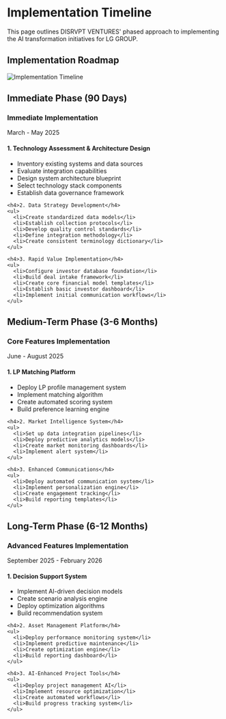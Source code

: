 # Implementation Timeline

This page outlines DISRVPT VENTURES' phased approach to implementing the AI transformation initiatives for LG GROUP.

## Implementation Roadmap

<div class="timeline-overview">
  <img src="/timeline-overview.svg" alt="Implementation Timeline" />
</div>

## Immediate Phase (90 Days)

<div class="timeline-phase">
  <div class="timeline-header">
    <h3>Immediate Implementation</h3>
    <div class="timeline-duration">March - May 2025</div>
  </div>
  
  <div class="timeline-content">
    <h4>1. Technology Assessment & Architecture Design</h4>
    <ul>
      <li>Inventory existing systems and data sources</li>
      <li>Evaluate integration capabilities</li>
      <li>Design system architecture blueprint</li>
      <li>Select technology stack components</li>
      <li>Establish data governance framework</li>
    </ul>
    
    <h4>2. Data Strategy Development</h4>
    <ul>
      <li>Create standardized data models</li>
      <li>Establish collection protocols</li>
      <li>Develop quality control standards</li>
      <li>Define integration methodology</li>
      <li>Create consistent terminology dictionary</li>
    </ul>
    
    <h4>3. Rapid Value Implementation</h4>
    <ul>
      <li>Configure investor database foundation</li>
      <li>Build deal intake framework</li>
      <li>Create core financial model templates</li>
      <li>Establish basic investor dashboard</li>
      <li>Implement initial communication workflows</li>
    </ul>
  </div>
</div>

## Medium-Term Phase (3-6 Months)

<div class="timeline-phase">
  <div class="timeline-header">
    <h3>Core Features Implementation</h3>
    <div class="timeline-duration">June - August 2025</div>
  </div>
  
  <div class="timeline-content">
    <h4>1. LP Matching Platform</h4>
    <ul>
      <li>Deploy LP profile management system</li>
      <li>Implement matching algorithm</li>
      <li>Create automated scoring system</li>
      <li>Build preference learning engine</li>
    </ul>
    
    <h4>2. Market Intelligence System</h4>
    <ul>
      <li>Set up data integration pipelines</li>
      <li>Deploy predictive analytics models</li>
      <li>Create market monitoring dashboards</li>
      <li>Implement alert system</li>
    </ul>
    
    <h4>3. Enhanced Communications</h4>
    <ul>
      <li>Deploy automated communication system</li>
      <li>Implement personalization engine</li>
      <li>Create engagement tracking</li>
      <li>Build reporting templates</li>
    </ul>
  </div>
</div>

## Long-Term Phase (6-12 Months)

<div class="timeline-phase">
  <div class="timeline-header">
    <h3>Advanced Features Implementation</h3>
    <div class="timeline-duration">September 2025 - February 2026</div>
  </div>
  
  <div class="timeline-content">
    <h4>1. Decision Support System</h4>
    <ul>
      <li>Implement AI-driven decision models</li>
      <li>Create scenario analysis engine</li>
      <li>Deploy optimization algorithms</li>
      <li>Build recommendation system</li>
    </ul>
    
    <h4>2. Asset Management Platform</h4>
    <ul>
      <li>Deploy performance monitoring system</li>
      <li>Implement predictive maintenance</li>
      <li>Create optimization engine</li>
      <li>Build reporting dashboard</li>
    </ul>
    
    <h4>3. AI-Enhanced Project Tools</h4>
    <ul>
      <li>Deploy project management AI</li>
      <li>Implement resource optimization</li>
      <li>Create automated workflows</li>
      <li>Build progress tracking system</li>
    </ul>
  </div>
</div>